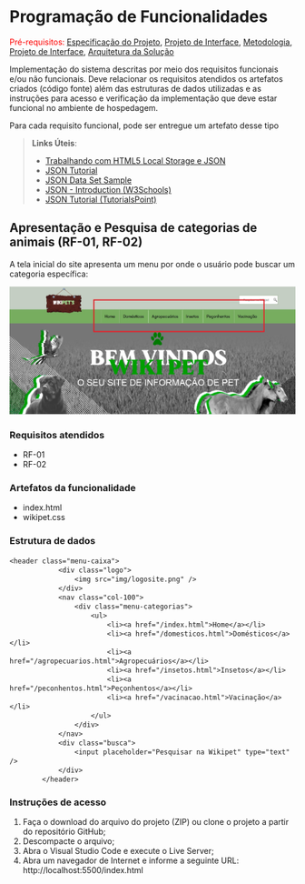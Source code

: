 # Programação de Funcionalidades

<span style="color:red">Pré-requisitos: <a href="2-Especificação do Projeto.md"> Especificação do Projeto</a></span>, <a href="3-Projeto de Interface.md"> Projeto de Interface</a>, <a href="4-Metodologia.md"> Metodologia</a>, <a href="3-Projeto de Interface.md"> Projeto de Interface</a>, <a href="5-Arquitetura da Solução.md"> Arquitetura da Solução</a>

Implementação do sistema descritas por meio dos requisitos funcionais e/ou não funcionais. Deve relacionar os requisitos atendidos os artefatos criados (código fonte) além das estruturas de dados utilizadas e as instruções para acesso e verificação da implementação que deve estar funcional no ambiente de hospedagem.

Para cada requisito funcional, pode ser entregue um artefato desse tipo

> **Links Úteis**:
>
> - [Trabalhando com HTML5 Local Storage e JSON](https://www.devmedia.com.br/trabalhando-com-html5-local-storage-e-json/29045)
> - [JSON Tutorial](https://www.w3resource.com/JSON)
> - [JSON Data Set Sample](https://opensource.adobe.com/Spry/samples/data_region/JSONDataSetSample.html)
> - [JSON - Introduction (W3Schools)](https://www.w3schools.com/js/js_json_intro.asp)
> - [JSON Tutorial (TutorialsPoint)](https://www.tutorialspoint.com/json/index.htm)

## Apresentação e Pesquisa de categorias de animais (RF-01, RF-02)

A tela inicial do site apresenta um menu por onde o usuário pode buscar um categoria específica:

![menu wikipets](https://github.com/ICEI-PUC-Minas-PMV-ADS/pmv-ads-2021-2-e1-proj-web-t1-grupo-1-animais/blob/main/src/img/menu%20wikipet.jpg)

### Requisitos atendidos

* RF-01
* RF-02

### Artefatos da funcionalidade

* index.html
* wikipet.css

### Estrutura de dados

```
<header class="menu-caixa">
            <div class="logo">
                <img src="img/logosite.png" />
            </div>
            <nav class="col-100">
                <div class="menu-categorias">
                    <ul>
                        <li><a href="/index.html">Home</a></li>
                        <li><a href="/domesticos.html">Domésticos</a></li>
                        <li><a href="/agropecuarios.html">Agropecuários</a></li>
                        <li><a href="/insetos.html">Insetos</a></li>
                        <li><a href="/peconhentos.html">Peçonhentos</a></li>
                        <li><a href="/vacinacao.html">Vacinação</a></li>
                    </ul>
                </div>
            </nav>
            <div class="busca">
                <input placeholder="Pesquisar na Wikipet" type="text" />
            </div>
        </header>
```

### Instruções de acesso

1. Faça o download do arquivo do projeto (ZIP) ou clone o projeto a partir do repositório GitHub;
2. Descompacte o arquivo;
3. Abra o Visual Studio Code e execute o Live Server;
4. Abra um navegador de Internet e informe a seguinte URL: http://localhost:5500/index.html
